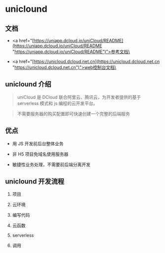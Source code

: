 # uniclound

## 文档

*   \<a href="[https://uniapp.dcloud.io/uniCloud/README](https://uniapp.dcloud.io/uniCloud/README "https://uniapp.dcloud.io/uniCloud/README")">参考文档\</a>

*   \<a href="[https://unicloud.dcloud.net.cn](https://unicloud.dcloud.net.cn "https://unicloud.dcloud.net.cn")">web控制台文档\</a>

## uniclound 介绍

> uniCloud 是 DCloud 联合阿里云、腾讯云，为开发者提供的基于 serverless 模式和 js 编程的云开发平台。

> 不需要服务器的购买配置即可快速创建一个完整的后端服务

## 优点

*   用 JS 开发前后台整体业务

*   非 H5 项目免域名使用服务器

*   敏捷性业务处理，不需要前后端分离开发

## uniclound 开发流程

1.  项目

2.  云环境

3.  编写代码

4.  云函数

5.  serverless

6.  调用
